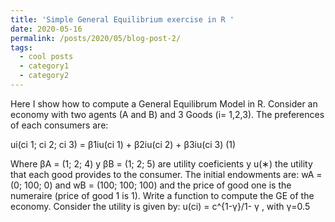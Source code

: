 ```yaml
---
title: 'Simple General Equilibrium exercise in R '
date: 2020-05-16
permalink: /posts/2020/05/blog-post-2/
tags:
  - cool posts
  - category1
  - category2
---
```


Here I show how to compute a General Equilibrum Model in R.
Consider an economy with two agents (A and B) and 3 Goods (i= 1,2,3). The preferences of each consumers are:

ui(ci 1; ci 2; ci 3) = β1iu(ci 1) + β2iu(ci 2) + β3iu(ci 3) (1)

Where βA = (1; 2; 4) y βB = (1; 2; 5) are utility coeficients y u(∗) the utility that each good provides to the consumer. The initial endowments are: wA = (0; 100; 0) and wB = (100; 100; 100) and the price of good one is the numeraire (price of good 1 is 1).
Write a function to compute the GE of the economy. Consider the utility is given by: u(ci) = c^{1-γ}/1- γ , with γ=0.5

